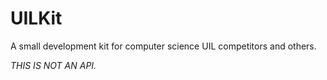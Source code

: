 UILKit
======

A small development kit for computer science UIL competitors and others.

*THIS IS NOT AN API.*
